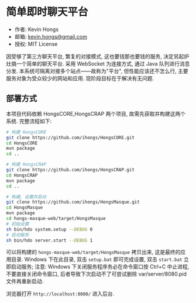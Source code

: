 # 简单即时聊天平台

* 作者: Kevin Hongs
* 邮箱: kevin.hongs@gmail.com
* 授权: MIT License

因受够了第三方聊天平台, 繁复的对接模式, 这也要钱那也要钱的服务, 决定另起炉灶搞一个简单的聊天平台. 采用 WebSocket 为连接方式, 通过 Java 队列进行消息分发. 本系统可隔离对接多个站点——故称为"平台", 但性能应该还不怎么行, 主要服务对象为受众较少的网站和应用. 现阶段目标在于解决有无问题.

## 部署方式

本项目代码依赖 HongsCORE,HongsCRAP 两个项目, 故需先获取并构建这两个系统. 完整流程如下:

```bash
# 构建 HongsCORE
git clone https://github.com/ihongs/HongsCORE.git
cd HongsCORE
mvn package
cd ..

# 构建 HongsCRAP
git clone https://github.com/ihongs/HongsCRAP.git
cd HongsCRAP
mvn package
cd ..

# 构建、设置并启动
git clone https://github.com/ihongs/HongsMasque.git
cd HongsMasque
mvn package
cd hongs-masque-web/target/HongsMasque
# 初始设置
sh bin/hdo system.setup --DEBUG 0
# 启动服务
sh bin/hdo server.start --DEBUG 1
```

可以将构建的 `hongs-masque-web/target/HongsMasque` 拷贝出来, 这是最终的应用目录. Windows 下在此目录, 双击 `setup.bat` 即可完成设置, 双击 `start.bat` 立即启动服务; 注意: Windows 下关闭服务程序务必在命令窗口按 Ctrl+C 中止进程, 不要直接关闭命令窗口, 后者导致下次启动不了可尝试删除 var/server/8080.pid 文件再重新启动.

浏览器打开 `http://localhost:8080/` 进入后台.
